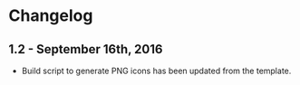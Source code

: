 Changelog
=========

1.2 - September 16th, 2016
-----------------------

  * Build script to generate PNG icons has been updated from the template.
